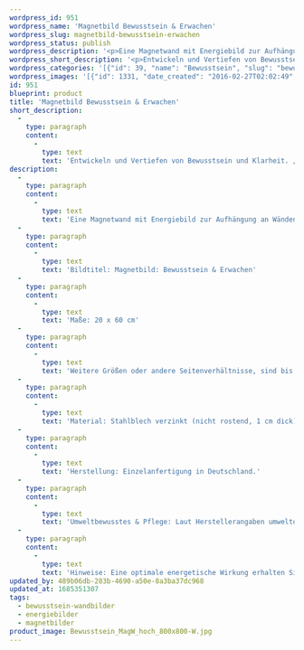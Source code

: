 ```yaml
---
wordpress_id: 951
wordpress_name: 'Magnetbild Bewusstsein & Erwachen'
wordpress_slug: magnetbild-bewusstsein-erwachen
wordpress_status: publish
wordpress_description: '<p>Eine Magnetwand mit Energiebild zur Aufhängung an Wänden oder zum Aufstellen im Raum mit einem aktivierbaren Informationsfeld zu: Bewusstsein - Klarheit - Freude - Erwachen (in geistiger Hinsicht): Entwicklung von Bewusstsein in Tiefe und Weite, von Klarheit in Freude, beim spirituellen "Erwachen".</p><p>Bildtitel: Magnetbild: Bewusstsein &amp; Erwachen</p><p>Maße: 20 x 60 cm</p><p>Weitere Größen oder andere Seitenverhältnisse, sind bis 200 cm individuell für Sie innerhalb weniger Tage herstellbar. Bitte kontaktieren Sie uns hierfür unter <a href="mailto:info@elvedenverlag.de">info@elvedenverlag.de</a>.e</p><p>Anwendungshinweise, Produktinformationen:<br />Material: Stahlblech verzinkt (nicht rostend, 1 cm dick), auf Vollholzrahmen, mit hochwertigem, leinwandartigem Spezialstoff umspannt.<br />Herstellung: Einzelanfertigung in Deutschland.<br />Umweltbewusstes &amp; Pflege: Laut Herstellerangaben umweltorientiertes Textildruckverfahren, recyclingfähiger Stoff, Rahmen aus Holz, 70 Jahre farbecht, abwaschbarer Leinwandstoff.<br />Hinweise: Eine optimale energetische Wirkung erhalten Sie, wenn Sie die Magnete auf der einfarbigen Fläche der Magnetwand platzieren und das Blütenenergiebild frei wirken lassen.</p>'
wordpress_short_description: '<p>Entwickeln und Vertiefen von Bewusstsein und Klarheit. „Neues Bewusstsein“</p>'
wordpress_categories: '[{"id": 39, "name": "Bewusstsein", "slug": "bewusstsein-wandbilder"}, {"id": 22, "name": "Energiebilder", "slug": "energiebilder"}, {"id": 44, "name": "Magnetbilder", "slug": "magnetbilder"}]'
wordpress_images: '[{"id": 1331, "date_created": "2016-02-27T02:02:49", "date_created_gmt": "2016-02-27T00:02:49", "date_modified": "2016-02-27T02:02:49", "date_modified_gmt": "2016-02-27T00:02:49", "src": "https://my.feenbaum.de/wp-content/uploads/2016/02/Bewusstsein_MagW_hoch_800x800-W.jpg", "name": "Bewusstsein_MagW_hoch_800x800-W", "alt": ""}]'
id: 951
blueprint: product
title: 'Magnetbild Bewusstsein & Erwachen'
short_description:
  -
    type: paragraph
    content:
      -
        type: text
        text: 'Entwickeln und Vertiefen von Bewusstsein und Klarheit. „Neues Bewusstsein“'
description:
  -
    type: paragraph
    content:
      -
        type: text
        text: 'Eine Magnetwand mit Energiebild zur Aufhängung an Wänden oder zum Aufstellen im Raum mit einem aktivierbaren Informationsfeld zu: Bewusstsein - Klarheit - Freude - Erwachen (in geistiger Hinsicht): Entwicklung von Bewusstsein in Tiefe und Weite, von Klarheit in Freude, beim spirituellen "Erwachen".'
  -
    type: paragraph
    content:
      -
        type: text
        text: 'Bildtitel: Magnetbild: Bewusstsein & Erwachen'
  -
    type: paragraph
    content:
      -
        type: text
        text: 'Maße: 20 x 60 cm'
  -
    type: paragraph
    content:
      -
        type: text
        text: 'Weitere Größen oder andere Seitenverhältnisse, sind bis 200 cm individuell für Sie innerhalb weniger Tage herstellbar. Bitte kontaktieren Sie uns hierfür unter info@elvedenverlag.de.e'
  -
    type: paragraph
    content:
      -
        type: text
        text: 'Material: Stahlblech verzinkt (nicht rostend, 1 cm dick), auf Vollholzrahmen, mit hochwertigem, leinwandartigem Spezialstoff umspannt.'
  -
    type: paragraph
    content:
      -
        type: text
        text: 'Herstellung: Einzelanfertigung in Deutschland.'
  -
    type: paragraph
    content:
      -
        type: text
        text: 'Umweltbewusstes & Pflege: Laut Herstellerangaben umweltorientiertes Textildruckverfahren, recyclingfähiger Stoff, Rahmen aus Holz, 70 Jahre farbecht, abwaschbarer Leinwandstoff.'
  -
    type: paragraph
    content:
      -
        type: text
        text: 'Hinweise: Eine optimale energetische Wirkung erhalten Sie, wenn Sie die Magnete auf der einfarbigen Fläche der Magnetwand platzieren und das Blütenenergiebild frei wirken lassen.'
updated_by: 489b06db-283b-4690-a50e-8a3ba37dc968
updated_at: 1685351307
tags:
  - bewusstsein-wandbilder
  - energiebilder
  - magnetbilder
product_image: Bewusstsein_MagW_hoch_800x800-W.jpg
---
```

